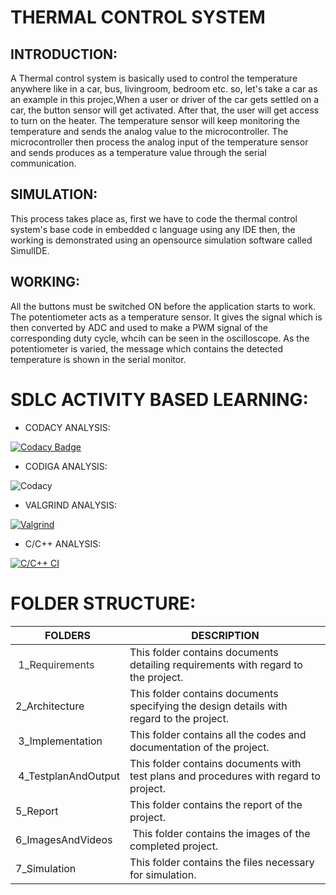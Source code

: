 # THERMAL CONTROL SYSTEM

<h2>INTRODUCTION:</h2>

A Thermal control system is basically used to control the temperature anywhere like in a car, bus, livingroom, bedroom etc. so, let's take a car as an example in this projec,When a user or driver of the car gets settled on a car, the button sensor will get activated. After that, the user will get access to turn on the heater. The temperature sensor will keep monitoring the temperature and sends the analog value to the microcontroller. The microcontroller then process the analog input of the temperature sensor and sends produces as a temperature value through the  serial communication. 


<h2>SIMULATION:</h2>

This process takes place as, first we have to code the thermal control system's base code in embedded c language using any IDE then, the working is demonstrated using an 
opensource simulation software called SimulIDE.


<h2>WORKING:</h2>

All the buttons must be switched ON before the application starts to work. The potentiometer acts as a temperature sensor. It gives the signal which is then converted by ADC and used to make a PWM signal of the corresponding duty cycle, whcih can be seen in the oscilloscope. As the potentiometer is varied, the message which contains the detected temperature is shown in the serial monitor.


<h1>SDLC ACTIVITY BASED LEARNING:</h1>

* CODACY ANALYSIS:

[![Codacy Badge](https://app.codacy.com/project/badge/Grade/4960b30be03045148cfd6d59c30ff630)](https://www.codacy.com/gh/Balajiramesh09/M2_Module_2022/dashboard?utm_source=github.com&amp;utm_medium=referral&amp;utm_content=Balajiramesh09/M2_Module_2022&amp;utm_campaign=Badge_Grade)




* CODIGA ANALYSIS:


![Codacy](https://user-images.githubusercontent.com/101571637/164258116-26611ec8-9dd7-4a3a-9d29-45abff5f5393.JPG)


* VALGRIND ANALYSIS:

[![Valgrind](https://github.com/Balajiramesh09/M2_Module_2022/actions/workflows/Valgrind.yml/badge.svg)](https://github.com/Balajiramesh09/M2_Module_2022/actions/workflows/Valgrind.yml)


* C/C++ ANALYSIS:

[![C/C++ CI](https://github.com/Balajiramesh09/M2_Module_2022/actions/workflows/c-build.yml/badge.svg)](https://github.com/Balajiramesh09/M2_Module_2022/actions/workflows/c-build.yml)


<h1>FOLDER STRUCTURE:</h1>



</head>
<body>
	<table>
		<thead>
			<tr>
				<th>FOLDERS</th>
				<th>DESCRIPTION</th>
			</tr>
		</thead>
		<tbody>
			<tr>
				<td><span style="color: rgb(49, 48, 48); background-color: rgb(255, 255, 255);">&nbsp;1_Requirements</span></td>
				<td>This folder contains documents detailing requirements with regard to the project.</td>
			</tr>
			<tr>
				<td>2_Architecture&nbsp;</td>
				<td>This folder contains documents specifying the design details with regard to the project.&nbsp;</td>
			</tr>
			<tr>
				<td>&nbsp;3_Implementation</td>
				<td>This folder contains all the codes and documentation of the project.&nbsp;</td>
			</tr>
			<tr>
				<td>&nbsp;4_TestplanAndOutput</td>
				<td>This folder contains documents with test plans and procedures with regard to project.</td>
			</tr>
			<tr>
				<td>5_Report&nbsp;</td>
				<td>This folder contains the report of the project.&nbsp;</td>
			</tr>
			<tr>
				<td>6_ImagesAndVideos&nbsp;</td>
				<td>&nbsp;This folder contains the images of the completed project.</td>
			</tr>
			<tr>
				<td>7_Simulation&nbsp;</td>
				<td>This folder contains the files necessary for simulation.&nbsp;</td>
			</tr>
		</tbody>
	</table>
</body>
</html>

